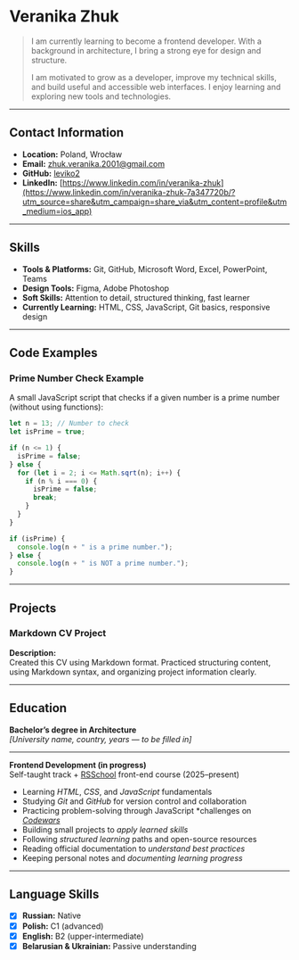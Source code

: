 
# Veranika Zhuk
>I am currently learning to become a frontend developer. 
>With a background in architecture, I bring a strong eye for design and structure. 
>
>I am motivated to grow as a developer, improve my technical skills, and build useful and accessible web interfaces. 
>I enjoy learning and exploring new tools and technologies.

---

## Contact Information
- **Location:** Poland, Wrocław
- **Email:** zhuk.veranika.2001@gmail.com
- **GitHub:** [leviko2](https://github.com/leviko2)
- **LinkedIn:** [https://www.linkedin.com/in/veranika-zhuk](https://www.linkedin.com/in/veranika-zhuk-7a347720b/?utm_source=share&utm_campaign=share_via&utm_content=profile&utm_medium=ios_app)

---

## Skills
- **Tools & Platforms:** Git, GitHub, Microsoft Word, Excel, PowerPoint, Teams  
- **Design Tools:** Figma, Adobe Photoshop  
- **Soft Skills:** Attention to detail, structured thinking, fast learner  
- **Currently Learning:** HTML, CSS, JavaScript, Git basics, responsive design  

---

## Code Examples
### Prime Number Check Example

A small JavaScript script that checks if a given number is a prime number (without using functions):

```javascript
let n = 13; // Number to check
let isPrime = true;

if (n <= 1) {
  isPrime = false;
} else {
  for (let i = 2; i <= Math.sqrt(n); i++) {
    if (n % i === 0) {
      isPrime = false;
      break;
    }
  }
}

if (isPrime) {
  console.log(n + " is a prime number.");
} else {
  console.log(n + " is NOT a prime number.");
}
```
---

## Projects
### Markdown CV Project  

**Description:**  
Created this CV using Markdown format. 
Practiced structuring content, using Markdown syntax, and organizing project information clearly. 

---

## Education
**Bachelor’s degree in Architecture**  
_[University name, country, years — to be filled in]_

---

**Frontend Development (in progress)**  
Self-taught track + [RSSchool](https://rs.school/) front-end course (2025–present)  
- Learning *HTML*, *CSS*, and *JavaScript* fundamentals  
- Studying *Git* and *GitHub* for version control and collaboration  
- Practicing problem-solving through JavaScript *challenges on *[Codewars](https://www.codewars.com/users/leviko2)*
- Building small projects to *apply learned skills*  
- Following *structured learning* paths and open-source resources
- Reading official documentation to *understand best practices*  
- Keeping personal notes and *documenting learning progress* 

---

## Language Skills
- [x] **Russian:** Native  
- [x] **Polish:** C1 (advanced)  
- [x] **English:** B2 (upper-intermediate)  
- [x] **Belarusian & Ukrainian:** Passive understanding